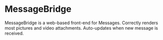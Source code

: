 MessageBridge
=============

MessageBridge is a web-based front-end for Messages. Correctly renders most pictures and video attachments. Auto-updates when new message is received. 
